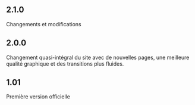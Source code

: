 ## 2.1.0 
Changements et modifications 

## 2.0.0
Changement quasi-intégral du site avec de nouvelles pages, une meilleure qualité graphique et des transitions plus fluides.
## 1.01 
Première version officielle
